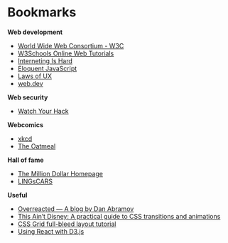 # Bookmarks

**Web development**

- [World Wide Web Consortium - W3C](https://www.w3.org/)
- [W3Schools Online Web Tutorials](https://www.w3schools.com/)
- [Interneting Is Hard](https://internetingishard.com/)
- [Eloquent JavaScript](https://eloquentjavascript.net/)
- [Laws of UX](https://lawsofux.com/)
- [web.dev](https://web.dev/)

**Web security**

- [Watch Your Hack](https://watchyourhack.com/)

**Webcomics**

- [xkcd](https://xkcd.com/)
- [The Oatmeal](https://theoatmeal.com/)

**Hall of fame**

- [The Million Dollar Homepage](http://www.milliondollarhomepage.com/)
- [LINGsCARS](https://www.lingscars.com/)

**Useful**

- [Overreacted — A blog by Dan Abramov](https://overreacted.io/)
- [This Ain’t Disney: A practical guide to CSS transitions and animations](https://blog.prototypr.io/this-aint-disney-a-practical-guide-to-css-transitions-and-animations-a8b87e7c5531)
- [CSS Grid full-bleed layout tutorial](https://www.joshwcomeau.com/css/full-bleed/)
- [Using React with D3.js](https://wattenberger.com/blog/react-and-d3)
